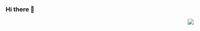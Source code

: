 ### Hi there 👋

<img align="right" src="https://github-readme-stats.vercel.app/api?username=dingyi&show_icons=true&&theme=synthwave" />

